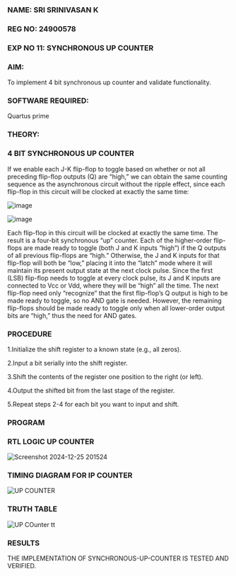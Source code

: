 ### NAME: SRI SRINIVASAN K
### REG NO: 24900578
### EXP NO 11: SYNCHRONOUS UP COUNTER

### **AIM:**

To implement 4 bit synchronous up counter and validate functionality.

### **SOFTWARE REQUIRED:**

Quartus prime

### **THEORY:**
### **4 BIT SYNCHRONOUS UP COUNTER**

If we enable each J-K flip-flop to toggle based on whether or not all preceding flip-flop outputs (Q) are “high,” we can obtain the same counting sequence as the asynchronous circuit without the ripple effect, since each flip-flop in this circuit will be clocked at exactly the same time:

![image](https://github.com/naavaneetha/SYNCHRONOUS-UP-COUNTER/assets/154305477/d5db3fa0-e413-404c-b80e-b2f39d82e7e8)


![image](https://github.com/naavaneetha/SYNCHRONOUS-UP-COUNTER/assets/154305477/52cb61eb-d04b-442d-810c-31185a68410b)

Each flip-flop in this circuit will be clocked at exactly the same time.
The result is a four-bit synchronous “up” counter. Each of the higher-order flip-flops are made ready to toggle (both J and K inputs “high”) if the Q outputs of all previous flip-flops are “high.”
Otherwise, the J and K inputs for that flip-flop will both be “low,” placing it into the “latch” mode where it will maintain its present output state at the next clock pulse.
Since the first (LSB) flip-flop needs to toggle at every clock pulse, its J and K inputs are connected to Vcc or Vdd, where they will be “high” all the time.
The next flip-flop need only “recognize” that the first flip-flop’s Q output is high to be made ready to toggle, so no AND gate is needed.
However, the remaining flip-flops should be made ready to toggle only when all lower-order output bits are “high,” thus the need for AND gates.

### **PROCEDURE**
1.Initialize the shift register to a known state (e.g., all zeros).

2.Input a bit serially into the shift register.

3.Shift the contents of the register one position to the right (or left).

4.Output the shifted bit from the last stage of the register.

5.Repeat steps 2-4 for each bit you want to input and shift.


### **PROGRAM**


### **RTL LOGIC UP COUNTER**
![Screenshot 2024-12-25 201524](https://github.com/user-attachments/assets/ecd3c834-d13e-4b75-9d35-dd74cae75a82)

### **TIMING DIAGRAM FOR IP COUNTER**
![UP COUNTER](https://github.com/user-attachments/assets/2a95ca7c-536c-412b-9e6d-41e2abb4718b)

### **TRUTH TABLE**
![UP COunter tt](https://github.com/user-attachments/assets/a9330d87-ae05-42c7-a635-a7f49c91101a)

### **RESULTS**
THE IMPLEMENTATION OF SYNCHRONOUS-UP-COUNTER IS TESTED AND VERIFIED.
